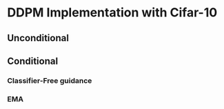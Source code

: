 # DDPM Implementation with Cifar-10 

## Unconditional 

## Conditional

### Classifier-Free guidance

### EMA
